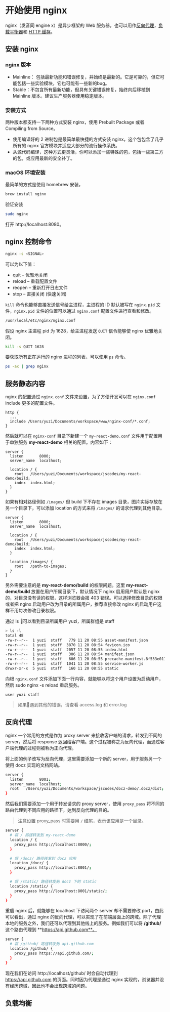# 开始使用 nginx

nginx（发音同 engine x）是异步框架的 Web 服务器，也可以用作[反向代理](https://zh.wikipedia.org/wiki/%E5%8F%8D%E5%90%91%E4%BB%A3%E7%90%86)，[负载平衡器](https://zh.wikipedia.org/wiki/%E8%B4%9F%E8%BD%BD%E5%9D%87%E8%A1%A1)和 [HTTP 缓存](https://zh.wikipedia.org/wiki/Web%E7%BC%93%E5%AD%98)。

## 安装 nginx

### nginx 版本

- Mainline： 包括最新功能和错误修复，并始终是最新的。它是可靠的，但它可能包括一些实验模块，它也可能有一些新的bug。
- Stable：不包含所有最新功能，但具有关键错误修复，始终向后移植到 Mainline 版本。建议生产服务器使用稳定版本。

### 安装方式

两种版本都支持一下两种方式安装 nginx，使用 Prebuilt Package 或者 Compiling from Source。

- 使用编译好的 2 进制包是最简单最快捷的方式安装 nginx，这个包包含了几乎所有的 nginx 官方模块并适应大部分的流行操作系统。
- 从源代码编译，这种方式更灵活，你可以添加一些特殊的包，包括一些第三方的包，或应用最新的安全补丁。

### macOS 环境安装

最简单的方式是使用 homebrew 安装，

```bash
brew install nginx
```

验证安装

```bash
sudo nginx
```

打开 http://localhost:8080。

## nginx 控制命令

```bash
nginx -s <SIGNAL>
```
<SIGNAL> 可以为以下值：

- quit – 优雅地关闭
- reload – 重载配置文件
- reopen – 重新打开日志文件
- stop – 直接关闭 (快速关闭)

`kill` 命令也能够直接发送信号给主进程，主进程的 ID 默认被写在 `nginx.pid` 文件，`nginx.pid` 文件的位置可以通过 `nginx.conf` 配置文件进行查看和修改。

```bash
/usr/local/etc/nginx/nginx.conf
```

假设 nginx 主进程 pid 为 1628，给主进程发送 `QUIT` 信令能够使 nginx 优雅地关闭。

```bash
kill -s QUIT 1628
```

要获取所有正在运行的 nginx 进程的列表，可以使用 `ps` 命令。

```bash
ps -ax | grep nginx
```

## 服务静态内容

nginx 的配置通过 `nginx.conf` 文件来设置，为了方便开发可以在 `nginx.conf` include 更多的配置文件。

```
http {
  ...
  include /Users/yuzi/Documents/workspace/www/nginx-conf/*.conf;
}
```

然后就可以在 `nginx-conf` 目录下新建一个 `my-react-demo.conf` 文件用于配置用于单独服务 **my-react-demo** 相关的配置。内容如下：

```
server {
  listen       8000;
  server_name  localhost;

  location / {
    root   /Users/yuzi/Documents/workspace/jscodes/my-react-demo/build;
    index  index.html;
  }
}
```

如果有相对路径例如 `/images/` 但 build 下不存在 images 目录，图片实际存放在另一个目录下，可以添加 location 的方式来将 `/images/` 的请求代理到其他目录。

```
server {
  listen       8000;
  server_name  localhost;

  location / {
    root   /Users/yuzi/Documents/workspace/jscodes/my-react-demo/build;
    index  index.html;
  }

  location /images/ {
    root   /path-to-images;
  }
}
```

另外需要注意的是 **my-react-demo/build** 的权限问题。这里 **my-react-demo/build** 放置在用户所属目录下，默认情况下 nginx 启用用户默认是 nginx 的，对目录没有读的权限，这样浏览器会报 403 错误。可以选择修改目录的权限或者把 nginx 启动用户改为目录的所属用户，推荐直接修改 nginx 的启动用户这样不用每次修改目录权限。

通过 ls 可以看到目录所属用户 yuzi，所属群组是 staff

```bash
> ls -l
total 48
-rw-r--r--  1 yuzi  staff   779 11 20 08:55 asset-manifest.json
-rw-r--r--  1 yuzi  staff  3870 11 20 08:54 favicon.ico
-rw-r--r--  1 yuzi  staff  2057 11 20 08:55 index.html
-rw-r--r--  1 yuzi  staff   306 11 20 08:54 manifest.json
-rw-r--r--  1 yuzi  staff   606 11 20 08:55 precache-manifest.8f533e011155365bd9730298efbc27b8.js
-rw-r--r--  1 yuzi  staff  1041 11 20 08:55 service-worker.js
drwxr-xr-x  5 yuzi  staff   160 11 20 08:55 static
```

向根 `nginx.conf` 文件添加下面一行内容，就能够以将这个用户设置为启动用户，然后 sudo nginx -s reload 重启服务。

```
user yuzi staff
```

> 如果遇到其他的错误，请查看 access.log 和 error.log

## 反向代理

nginx 一个常用的方式是作为 proxy server 来接收客户端的请求，转发到不同的 server，然后将 response 返回给客户端。这个过程被称之为反向代理，而通过客户端代理的过程则被称为正向代理。

将上面的例子改写为反向代理，这里需要添加一个新的 server，用于服务另一个使用 docz 实现的文档网站。

```bash
server {
  listen       8001;
  server_name  localhost;
  root   /Users/yuzi/Documents/workspace/jscodes/docz-demo/.docz/dist;
}
```

然后我们需要添加一个用于转发请求的 proxy server，使用 `proxy_pass` 将不同的路由代理到不同应用的路径下，达到反向代理的目的。

> 注意设置 proxy_pass 时需要用 `/` 结尾，表示该应用是一个目录。

```bash
server {
  # 将 / 路径转发到 my-react-demo
  location / {
    proxy_pass http://localhost:8000/;
  }

  # 将 /docz/ 路径转发到 docz 应用
  location /docz/ {
    proxy_pass http://localhost:8001/;
  }

  # 将 /static/ 路径转发到 docz 下的 static
  location /static/ {
    proxy_pass http://localhost:8001/static/;
  }
}
```

重启 nginx 后，就能够在 localhost 下访问两个 server 却不需要修改 port，由此可以看出，通过 nginx 的反向代理，可以实现了在前端层面上的跨域。除了代理本地的服务之外，我们还可以代理到其他线上的服务。例如我们可以将 **/github/** 这个路由代理到 **https://api.github.com**。

```bash
server {
  # 将 /github/ 路径转发到 api.github.com
  location /github/ {
    proxy_pass https://api.github.com/;
  }
}
```

现在我们在访问 http://localhost/github/ 时会自动代理到 https://api.github.com 的页面。同时因为代理是通过 nginx 实现的，浏览器并没有经历跨域，因此也不会出现跨域的问题。

## 负载均衡



